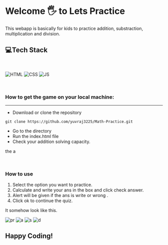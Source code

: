 # Welcome 🖐 to Lets Practice

This webapp is basically for kids to practice addition, substraction, multiplication and division.

## 💻Tech Stack
<br>

![HTML](https://img.shields.io/badge/html5%20-%23E34F26.svg?&style=for-the-badge&logo=html5&logoColor=white)
![CSS](https://img.shields.io/badge/css3%20-%231572B6.svg?&style=for-the-badge&logo=css3&logoColor=white)
![JS](https://img.shields.io/badge/javascript%20-%23323330.svg?&style=for-the-badge&logo=javascript&logoColor=%23F7DF1E)

<br>

### How to get the game on your local machine:

---

- Download or clone the repository

```
git clone https://github.com/yuvraj3225/Math-Practice.git
```

- Go to the directory
- Run the index.html file
- Check your addition solving capacity.

the a

<br>

### How to use 
1. Select the option you want to practice.
1. Calculate and write your ans in the box and click check answer.
2. Alert will be given if the ans is write or wrong .
3. Click ok to continue the quiz.

It somehow look like this.

![pr](https://user-images.githubusercontent.com/76838660/128411668-611f2f67-f8c6-4330-8d8a-73d66774cbfd.PNG)
![a](https://user-images.githubusercontent.com/76838660/128411885-f4c7113e-a6ad-45ab-bd0a-34537f2e0186.PNG)
![s](https://user-images.githubusercontent.com/76838660/128411902-5d6bba31-4f29-4cd2-9f6e-6845aefca352.PNG)
![d](https://user-images.githubusercontent.com/76838660/128411914-13fd0eb9-0a0a-4d21-a30b-ad19f5cee1c5.PNG)



## Happy Coding!

